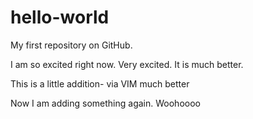 hello-world
===========

My first repository on GitHub.

I am so excited right now. Very excited. It is much better. 

This is a little addition- via VIM
much better



Now I am adding something again. Woohoooo